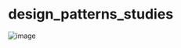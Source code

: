 # design_patterns_studies

![image](https://user-images.githubusercontent.com/61892998/187052966-90b30b5f-a49c-4012-9254-0042f250baf4.png)
